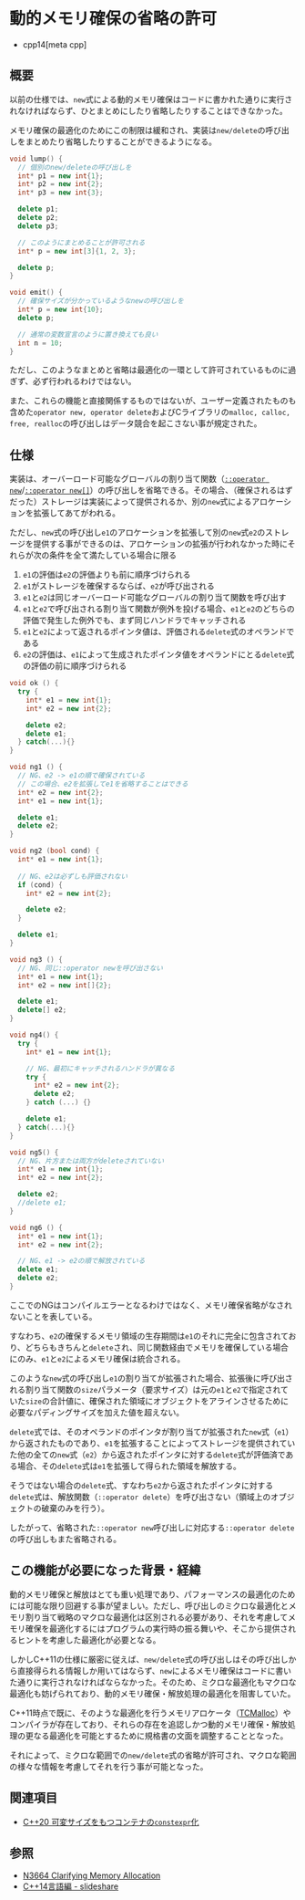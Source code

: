 # 動的メモリ確保の省略の許可
* cpp14[meta cpp]

## 概要

以前の仕様では、`new`式による動的メモリ確保はコードに書かれた通りに実行されなければならず、ひとまとめにしたり省略したりすることはできなかった。

メモリ確保の最適化のためにこの制限は緩和され、実装は`new/delete`の呼び出しをまとめたり省略したりすることができるようになる。

```cpp
void lump() {
  // 個別のnew/deleteの呼び出しを
  int* p1 = new int{1};
  int* p2 = new int{2};
  int* p3 = new int{3};

  delete p1;
  delete p2;
  delete p3;

  // このようにまとめることが許可される
  int* p = new int[3]{1, 2, 3};

  delete p;
}

void emit() {
  // 確保サイズが分かっているようなnewの呼び出しを
  int* p = new int{10};
  delete p;

  // 通常の変数宣言のように置き換えても良い
  int n = 10;
}
```

ただし、このようなまとめと省略は最適化の一環として許可されているものに過ぎず、必ず行われるわけではない。

また、これらの機能と直接関係するものではないが、ユーザー定義されたものも含めた`operator new, operator delete`およびCライブラリの`malloc, calloc, free, realloc`の呼び出しはデータ競合を起こさない事が規定された。

## 仕様

実装は、オーバーロード可能なグローバルの割り当て関数（[`::operator new`](/reference/new/op_new.md)/[`::operator new[]`](/reference/new/op_new[].md)）の呼び出しを省略できる。その場合、（確保されるはずだった）ストレージは実装によって提供されるか、別の`new`式によるアロケーションを拡張してあてがわれる。

ただし、`new`式の呼び出し`e1`のアロケーションを拡張して別の`new`式`e2`のストレージを提供する事ができるのは、アロケーションの拡張が行われなかった時にそれらが次の条件を全て満たしている場合に限る

1. `e1`の評価は`e2`の評価よりも前に順序づけられる
2. `e1`がストレージを確保するならば、`e2`が呼び出される
3. `e1`と`e2`は同じオーバーロード可能なグローバルの割り当て関数を呼び出す
4. `e1`と`e2`で呼び出される割り当て関数が例外を投げる場合、`e1`と`e2`のどちらの評価で発生した例外でも、まず同じハンドラでキャッチされる
5. `e1`と`e2`によって返されるポインタ値は、評価される`delete`式のオペランドである
6. `e2`の評価は、`e1`によって生成されたポインタ値をオペランドにとる`delete`式の評価の前に順序づけられる

```cpp
void ok () {
  try {
    int* e1 = new int{1};
    int* e2 = new int{2};

    delete e2;
    delete e1;
  } catch(...){}
}

void ng1 () {
  // NG、e2 -> e1の順で確保されている
  // この場合、e2を拡張してe1を省略することはできる
  int* e2 = new int{2};
  int* e1 = new int{1};

  delete e1;
  delete e2;
}

void ng2 (bool cond) {
  int* e1 = new int{1};
  
  // NG、e2は必ずしも評価されない
  if (cond) {
    int* e2 = new int{2};

    delete e2;
  }

  delete e1;
}

void ng3 () {
  // NG、同じ::operator newを呼び出さない
  int* e1 = new int{1};
  int* e2 = new int[]{2};

  delete e1;
  delete[] e2;
}

void ng4() {
  try {
    int* e1 = new int{1};

    // NG、最初にキャッチされるハンドラが異なる
    try {
      int* e2 = new int{2};
      delete e2;
    } catch (...) {}

    delete e1;
  } catch(...){}
}

void ng5() {
  // NG、片方または両方がdeleteされていない
  int* e1 = new int{1};
  int* e2 = new int{2};

  delete e2;
  //delete e1;
}

void ng6 () {
  int* e1 = new int{1};
  int* e2 = new int{2};

  // NG、e1 -> e2の順で解放されている
  delete e1;
  delete e2;
}
```

ここでのNGはコンパイルエラーとなるわけではなく、メモリ確保省略がなされないことを表している。

すなわち、`e2`の確保するメモリ領域の生存期間は`e1`のそれに完全に包含されており、どちらもきちんと`delete`され、同じ関数経由でメモリを確保している場合にのみ、`e1`と`e2`によるメモリ確保は統合される。

このような`new`式の呼び出し`e1`の割り当てが拡張された場合、拡張後に呼び出される割り当て関数の`size`パラメータ（要求サイズ）は元の`e1`と`e2`で指定されていた`size`の合計値に、確保された領域にオブジェクトをアラインさせるために必要なパディングサイズを加えた値を超えない。

`delete`式では、そのオペランドのポインタが割り当てが拡張された`new`式（`e1`）から返されたものであり、`e1`を拡張することによってストレージを提供されていた他の全ての`new`式（`e2`）から返されたポインタに対する`delete`式が評価済である場合、その`delete`式は`e1`を拡張して得られた領域を解放する。

そうではない場合の`delete`式、すなわち`e2`から返されたポインタに対する`delete`式は、解放関数（`::operator delete`）を呼び出さない（領域上のオブジェクトの破棄のみを行う）。

したがって、省略された`::operator new`呼び出しに対応する`::operator delete`の呼び出しもまた省略される。

## この機能が必要になった背景・経緯

動的メモリ確保と解放はとても重い処理であり、パフォーマンスの最適化のためには可能な限り回避する事が望ましい。ただし、呼び出しのミクロな最適化とメモリ割り当て戦略のマクロな最適化は区別される必要があり、それを考慮してメモリ確保を最適化するにはプログラムの実行時の振る舞いや、そこから提供されるヒントを考慮した最適化が必要となる。

しかしC++11の仕様に厳密に従えば、`new/delete`式の呼び出しはその呼び出しから直接得られる情報しか用いてはならず、`new`によるメモリ確保はコードに書いた通りに実行されなければならなかった。そのため、ミクロな最適化もマクロな最適化も妨げられており、動的メモリ確保・解放処理の最適化を阻害していた。

C++11時点で既に、そのような最適化を行うメモリアロケータ（[TCMalloc](http://goog-perftools.sourceforge.net/doc/tcmalloc.html)）やコンパイラが存在しており、それらの存在を追認しかつ動的メモリ確保・解放処理の更なる最適化を可能とするために規格書の文面を調整することとなった。

それによって、ミクロな範囲での`new/delete`式の省略が許可され、マクロな範囲の様々な情報を考慮してそれを行う事が可能となった。

## 関連項目

- [C++20 可変サイズをもつコンテナの`constexpr`化](/lang/cpp20/more_constexpr_containers.md)


## 参照

- [N3664 Clarifying Memory Allocation](http://www.open-std.org/jtc1/sc22/wg21/docs/papers/2013/n3664.html)
- [C++14言語編 - slideshare](https://www.slideshare.net/kariya_mitsuru/c14-84084931)
